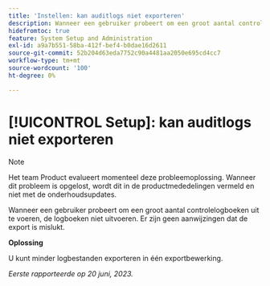 ```yaml
---
title: 'Instellen: kan auditlogs niet exporteren'
description: Wanneer een gebruiker probeert om een groot aantal controlelogboeken uit te voeren, de logboeken niet uitvoeren. Er zijn geen aanwijzingen dat de export is mislukt.
hidefromtoc: true
feature: System Setup and Administration
exl-id: a9a7b551-58ba-412f-bef4-b0dae16d2611
source-git-commit: 52b204d63eda7752c90a4481aa2050e695cd4cc7
workflow-type: tm+mt
source-wordcount: '100'
ht-degree: 0%

---
```


# [!UICONTROL Setup]: kan auditlogs niet exporteren

>[!NOTE]
>
>Het team Product evalueert momenteel deze probleemoplossing. Wanneer dit probleem is opgelost, wordt dit in de productmededelingen vermeld en niet met de onderhoudsupdates.

Wanneer een gebruiker probeert om een groot aantal controlelogboeken uit te voeren, de logboeken niet uitvoeren. Er zijn geen aanwijzingen dat de export is mislukt.

**Oplossing**

U kunt minder logbestanden exporteren in één exportbewerking.

_Eerste rapporteerde op 20 juni, 2023._
